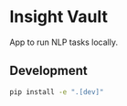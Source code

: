 # Insight Vault

App to run NLP tasks locally.

## Development

```bash
pip install -e ".[dev]"
```
